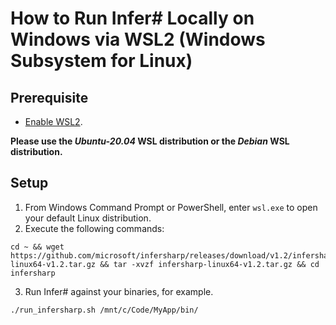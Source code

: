 # How to Run Infer# Locally on Windows via WSL2 (Windows Subsystem for Linux)

## Prerequisite
- [Enable WSL2](https://docs.microsoft.com/en-us/windows/wsl/install).

**Please use the _Ubuntu-20.04_ WSL distribution or the _Debian_ WSL distribution.**

## Setup
1. From Windows Command Prompt or PowerShell, enter `wsl.exe` to open your default Linux distribution.
2. Execute the following commands:

```
cd ~ && wget https://github.com/microsoft/infersharp/releases/download/v1.2/infersharp-linux64-v1.2.tar.gz && tar -xvzf infersharp-linux64-v1.2.tar.gz && cd infersharp
```

3. Run Infer# against your binaries, for example.

```
./run_infersharp.sh /mnt/c/Code/MyApp/bin/
```
